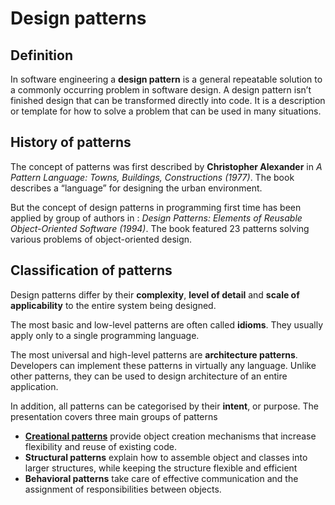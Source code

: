 # Design patterns

## Definition

In software engineering a **design pattern** is a general repeatable solution 
to a commonly occurring problem in software design. A design pattern isn’t 
finished design that can be transformed directly into code. 
It is a description or template for how to solve a problem that can be used 
in many situations.    

## History of patterns

The concept of patterns was first described by **Christopher Alexander** in 
*A Pattern Language: Towns, Buildings, Constructions (1977)*. 
The book describes a “language” for designing the urban environment. 

But the concept of design patterns in programming first time has been 
applied by group of authors in : *Design Patterns: Elements of Reusable Object-Oriented Software (1994)*. 
The book featured 23 patterns solving various problems of object-oriented design. 

## Classification of patterns

Design patterns differ by their **complexity**, **level of detail** and **scale of applicability** to the entire system being designed.

The most basic and low-level patterns are often called **idioms**. They usually apply only to a single programming language. 

The most universal and high-level patterns are **architecture patterns**. Developers can implement these patterns in virtually any language. Unlike other patterns, they can be used to design architecture of an entire application.

In addition, all patterns can be categorised by their **intent**, or purpose. The presentation covers three main groups of patterns 

- [**Creational patterns**](./CreationalPatterns) provide object creation mechanisms that increase flexibility and reuse of existing code.
- **Structural patterns** explain how to assemble object and classes into larger structures, while keeping the structure flexible and efficient
- **Behavioral patterns** take care of effective communication and the assignment of responsibilities between objects. 